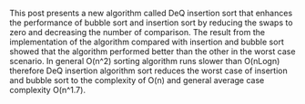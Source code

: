 This post presents a new algorithm called DeQ insertion sort that enhances the performance of bubble sort and insertion sort by reducing the swaps to zero and decreasing the number of comparison. The result from the implementation of the algorithm compared with insertion and bubble sort showed that the algorithm performed better than the other in the worst case scenario.
In general O(n^2) sorting algorithm runs slower than O(nLogn) therefore DeQ insertion algorithm sort reduces the worst case of insertion and bubble sort to the complexity of O(n) and general average case complexity O(n^1.7).
